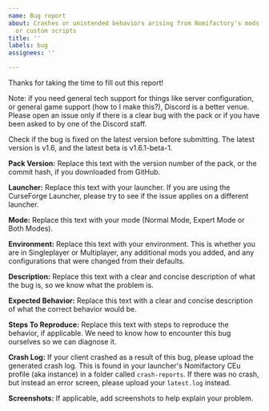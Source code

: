 ```yaml
---
name: Bug report
about: Crashes or unintended behaviors arising from Nomifactory's mods, configurations,
  or custom scripts
title: ''
labels: bug
assignees: ''

---
```


Thanks for taking the time to fill out this report! 

Note: if you need general tech support for things like server configuration, or general game support (how to I make this?), Discord is a better venue. Please open an issue only if there is a clear bug with the pack or if you have been asked to by one of the Discord staff.

Check if the bug is fixed on the latest version before submitting. The latest version is v1.6, and the latest beta is v1.6.1-beta-1.

**Pack Version:**
Replace this text with the version number of the pack, or the commit hash, if you downloaded from GitHub.

**Launcher:**
Replace this text with your launcher. If you are using the CurseForge Launcher, please try to see if the issue applies on a different launcher. 

**Mode:**
Replace this text with your mode (Normal Mode, Expert Mode or Both Modes).

**Environment:**
Replace this text with your environment. This is whether you are in Singleplayer or Multiplayer, any additional mods you added, and any configurations that were changed from their defaults.

**Description:**
Replace this text with a clear and concise description of what the bug is, so we know what the problem is.

**Expected Behavior:**
Replace this text with a clear and concise description of what the correct behavior would be.

**Steps To Reproduce:**
Replace this text with steps to reproduce the behavior, if applicable. We need to know how to encounter this bug ourselves so we can diagnose it.

**Crash Log:**
If your client crashed as a result of this bug, please upload the generated crash log. This is found in your launcher's Nomifactory CEu profile (aka instance) in a folder called `crash-reports`. If there was no crash, but instead an error screen, please upload your `latest.log` instead.

**Screenshots:**
If applicable, add screenshots to help explain your problem.

